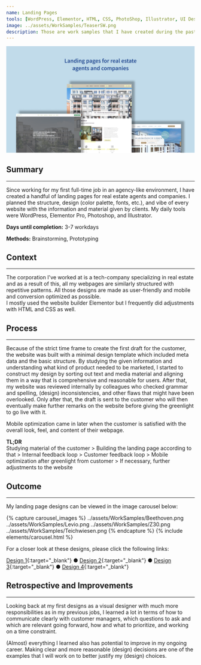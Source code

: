 ```yaml
---
name: Landing Pages
tools: [WordPress, Elementor, HTML, CSS, PhotoShop, Illustrator, UI Design]
image: ../assets/WorkSamples/TeaserSW.png
description: Those are work samples that I have created during the past 6 months
---
```


![Image teaser of landing pages](../assets/WorkSamples/SWork.png)

## Summary
---
Since working for my first full-time job in an agency-like environment, I have created a handful of landing pages for real estate agents and companies. I planned the structure, design (color palette, fonts, etc.), and vibe of every website with the information and material given by clients. My daily tools were WordPress, Elementor Pro, Photoshop, and Illustrator.

**Days until completion:** 3-7 workdays

**Methods:** Brainstorming, Prototyping

## Context
---
The corporation I've worked at is a tech-company specializing in real estate and as a result of this, all my webpages are similarly structured with repetitive patterns. All those designs are made as user-friendly and mobile and conversion optimized as possible. <br>
I mostly used the website builder Elementor but I frequently did adjustments with HTML and CSS as well.

## Process
---
Because of the strict time frame to create the first draft for the customer, the website was built with a minimal design template which included meta data and the basic structure. By studying the given information and understanding what kind of product needed to be marketed, I started to construct my design by sorting out text and media material and aligning them in a way that is comprehensive and reasonable for users. After that, my website was reviewed internally by colleagues who checked grammar and spelling, (design) inconsistencies, and other flaws that might have been overlooked. Only after that, the draft is sent to the customer who will then eventually make further remarks on the website before giving the greenlight to go live with it. 

Mobile optimization came in later when the customer is satisfied with the overall look, feel, and content of their webpage.

**TL;DR** <br>
Studying material of the customer > Building the landing page according to that > Internal feedback loop > Customer feedback loop > Mobile optimization after greenlight from customer > If necessary, further adjustments to the website

## Outcome
---
My landing page designs can be viewed in the image carousel below:

{% capture carousel_images %}
../assets/WorkSamples/Beethoven.png
../assets/WorkSamples/Levio.png
../assets/WorkSamples/Z30.png
../assets/WorkSamples/Teichwiesen.png
{% endcapture %}
{% include elements/carousel.html %}

For a closer look at these designs, please click the following links:

[Design 1](../assets/WorkSamples/Beethoven.png){:target="_blank"}  ● 
[Design 2](../assets/WorkSamples/Levio.png){:target="_blank"} ● 
[Design 3](../assets/WorkSamples/Z30.png){:target="_blank"} ● 
[Design 4](../assets/WorkSamples/Teichwiesen.png){:target="_blank"}

## Retrospective and Improvements
---
Looking back at my first designs as a visual designer with much more responsibilities as in my previous jobs, I learned a lot in terms of how to communicate clearly with customer managers, which questions to ask and which are relevant going forward, how and what to prioritize, and working on a time constraint.

(Almost) everything I learned also has potential to improve in my ongoing career. Making clear and more reasonable (design) decisions are one of the examples that I will work on to better justify my (design) choices.